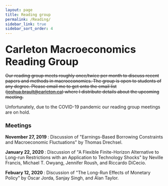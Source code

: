 ```yaml
---
layout: page
title: Reading group
permalink: /Reading/
sidebar_link: true
sidebar_sort_order: 4
---
```


### <font size="6"> Carleton Macroeconomics Reading Group </font>

<strike> Our reading group meets roughly once/twice per month to discuss recent papers and methods in macroeconomics. The group is open to students of any degree. Please email me to get onto the email list (joshua.brault@carleton.ca) where I distribute details about the upcoming meeting. </strike>

Unfortunately, due to the COVID-19 pandemic our reading group meetings are on hold.

### <font size="4"> Meetings  </font>

<b> November 27, 2019 </b>: Discussion of "Earnings-Based Borrowing Constraints and Macroeconomic Fluctuations" by Thomas Drechsel.

<b> January 22, 2020 </b>: Discussion of "A Flexible Finite-Horizon Alternative to Long-run Restrictions with an Application to Technology Shocks" by Neville Francis, Michael T. Owyang, Jennifer Roush,
and Riccardo DiCecio.

<b> Febuary 12, 2020 </b>: Discussion of "The Long-Run Effects of Monetary Policy" by Oscar Jorda, Sanjay Singh, and Alan Taylor.
